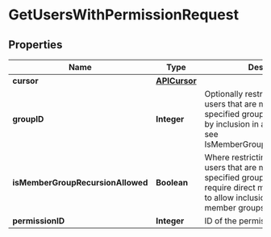 

# GetUsersWithPermissionRequest


## Properties

| Name | Type | Description | Notes |
|------------ | ------------- | ------------- | -------------|
|**cursor** | [**APICursor**](APICursor.md) |  |  [optional] |
|**groupID** | **Integer** | Optionally restrict the check to users that are members of the specified group (either directly or by inclusion in a member group - see IsMemberGroupRecursionAllowed) |  [optional] |
|**isMemberGroupRecursionAllowed** | **Boolean** | Where restricting the check to users that are members of the specified group set to false to require direct membership or true to allow inclusion in one of its member groups |  [optional] |
|**permissionID** | **Integer** | ID of the permission to check |  [optional] |



